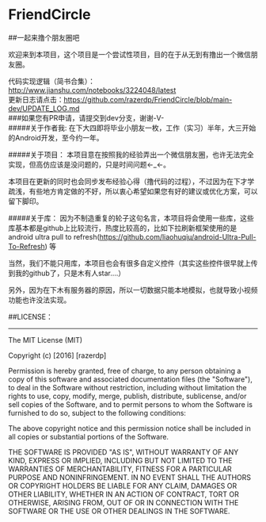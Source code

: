 # FriendCircle
##一起来撸个朋友圈吧

欢迎来到本项目，这个项目是一个尝试性项目，目的在于从无到有撸出一个微信朋友圈。</br>

代码实现逻辑（简书合集）：http://www.jianshu.com/notebooks/3224048/latest </br>
更新日志请点击：https://github.com/razerdp/FriendCircle/blob/main-dev/UPDATE_LOG.md
</br>
###如果您有PR申请，请提交到dev分支，谢谢-V-
</br>
#####关于作者我:
在下大四即将毕业小朋友一枚，工作（实习）半年，大三开始的Android开发，至今约一年。

#####关于项目：
本项目意在按照我的经验弄出一个微信朋友圈，也许无法完全实现，但高仿应该是没问题的，只是时间问题←_←。

本项目在更新的同时也会同步发布经验心得（撸代码的过程），不过因为在下才学疏浅，有些地方肯定做的不好，所以衷心希望如果您有好的建议或优化方案，可以留下脚印。

#####关于库：
因为不制造重复的轮子这句名言，本项目将会使用一些库，这些库基本都是github上比较流行，热度比较高的，比如下拉刷新框架使用的是android ultra pull to refresh(https://github.com/liaohuqiu/android-Ultra-Pull-To-Refresh) 等

当然，我们不能只用库，本项目也会有很多自定义控件（其实这些控件很早就上传到我的github了，只是木有人star....）

另外，因为在下木有服务器的原因，所以一切数据只能本地模拟，也就导致小视频功能也许没法实现。

##LICENSE：
***
The MIT License (MIT)

Copyright (c) [2016] [razerdp]

Permission is hereby granted, free of charge, to any person obtaining a copy of this software and associated documentation files (the "Software"), to deal in the Software without restriction, including without limitation the rights to use, copy, modify, merge, publish, distribute, sublicense, and/or sell copies of the Software, and to permit persons to whom the Software is furnished to do so, subject to the following conditions:

The above copyright notice and this permission notice shall be included in all copies or substantial portions of the Software.

THE SOFTWARE IS PROVIDED "AS IS", WITHOUT WARRANTY OF ANY KIND, EXPRESS OR IMPLIED, INCLUDING BUT NOT LIMITED TO THE WARRANTIES OF MERCHANTABILITY, FITNESS FOR A PARTICULAR PURPOSE AND NONINFRINGEMENT. IN NO EVENT SHALL THE AUTHORS OR COPYRIGHT HOLDERS BE LIABLE FOR ANY CLAIM, DAMAGES OR OTHER LIABILITY, WHETHER IN AN ACTION OF CONTRACT, TORT OR OTHERWISE, ARISING FROM, OUT OF OR IN CONNECTION WITH THE SOFTWARE OR THE USE OR OTHER DEALINGS IN THE SOFTWARE.

